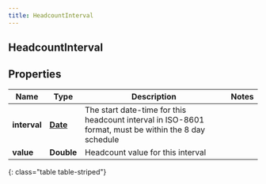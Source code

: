 ```yaml
---
title: HeadcountInterval
---
```

## HeadcountInterval


## Properties

| Name | Type | Description | Notes |
| ------------ | ------------- | ------------- | ------------- |
| **interval** | <!----><!---->[**Date**](Date.html)<!----> | The start date-time for this headcount interval in ISO-8601 format, must be within the 8 day schedule |  |
| **value** | <!----><!---->**Double**<!----> | Headcount value for this interval |  |
{: class="table table-striped"}




